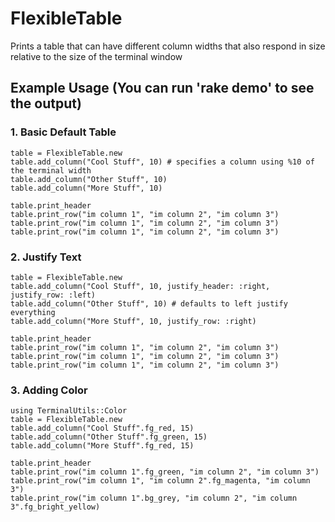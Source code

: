 # FlexibleTable

Prints a table that can have different column widths that also respond in size relative to the size of the terminal window


## Example Usage (You can run 'rake demo' to see the output)


### 1. Basic Default Table

```
table = FlexibleTable.new
table.add_column("Cool Stuff", 10) # specifies a column using %10 of the terminal width
table.add_column("Other Stuff", 10)
table.add_column("More Stuff", 10)

table.print_header
table.print_row("im column 1", "im column 2", "im column 3")
table.print_row("im column 1", "im column 2", "im column 3")
table.print_row("im column 1", "im column 2", "im column 3")
```

### 2. Justify Text

```
table = FlexibleTable.new
table.add_column("Cool Stuff", 10, justify_header: :right, justify_row: :left)
table.add_column("Other Stuff", 10) # defaults to left justify everything
table.add_column("More Stuff", 10, justify_row: :right)

table.print_header
table.print_row("im column 1", "im column 2", "im column 3")
table.print_row("im column 1", "im column 2", "im column 3")
table.print_row("im column 1", "im column 2", "im column 3")
```

### 3. Adding Color

```
using TerminalUtils::Color
table = FlexibleTable.new
table.add_column("Cool Stuff".fg_red, 15)
table.add_column("Other Stuff".fg_green, 15)
table.add_column("More Stuff".fg_red, 15)

table.print_header
table.print_row("im column 1".fg_green, "im column 2", "im column 3")
table.print_row("im column 1", "im column 2".fg_magenta, "im column 3")
table.print_row("im column 1".bg_grey, "im column 2", "im column 3".fg_bright_yellow)
```
